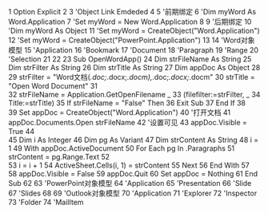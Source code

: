 1 Option Explicit
 2 
 3 'Object Link Emdeded
 4 
 5 '前期绑定
 6 'Dim myWord As Word.Application
 7 'Set myWord = New Word.Application
 8 
 9 '后期绑定
10 'Dim myWord As Object
11 'Set myWord = CreateObject("Word.Application")
12 'Set myWord = CreateObject("PowerPoint.Application")
13 
14 'Word对象模型
15 'Application
16 'Bookmark
17 'Document
18 'Paragraph
19 'Range
20 'Selection
21 
22 
23 Sub OpenWordApp()
24     Dim strFileName As String
25     Dim strFilter As String
26     Dim strTitle As String
27     Dim appDoc As Object
28     
29     strFilter = "Word文档(*.doc;*.docx;*.docm),*.doc;*.docx;*.docm"
30     strTitle = "Open Word Document"
31     
32     strFileName = Application.GetOpenFilename _
33                     (filefilter:=strFilter, _
34                     Title:=strTitle)
35     If strFileName = "False" Then
36         Exit Sub
37     End If
38     
39     Set appDoc = CreateObject("Word.Application")
40     '打开文档
41     appDoc.Documents.Open strFileName
42     '设置可见
43     appDoc.Visible = True
44     
45     Dim i As Integer
46     Dim pg As Variant
47     Dim strContent As String
48     i = 1
49     With appDoc.ActiveDocument
50         For Each pg In .Paragraphs
51             strContent = pg.Range.Text
52             
53             i = i + 1
54             ActiveSheet.Cells(i, 1) = strContent
55         Next
56     End With
57     
58     appDoc.Visible = False
59     appDoc.Quit
60     Set appDoc = Nothing
61 End Sub
62 
63 'PowerPoint对象模型
64 'Application
65 'Presentation
66 'Slide
67 'Slides
68 
69 'Outlook对象模型
70 'Application
71 'Explorer
72 'Inspector
73 'Folder
74 'MailItem